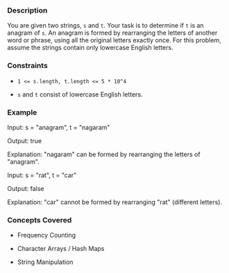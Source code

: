 ### Description
You are given two strings, `s` and `t`. Your task is to determine if `t` is an anagram of `s`. An anagram is formed by rearranging the letters of another word or phrase, using all the original letters exactly once. For this problem, assume the strings contain only lowercase English letters.

### Constraints
*   `1 <= s.length, t.length <= 5 * 10^4`
*   `s` and `t` consist of lowercase English letters.

### Example
Input: s = "anagram", t = "nagaram"
Output: true
Explanation: "nagaram" can be formed by rearranging the letters of "anagram".

Input: s = "rat", t = "car"
Output: false
Explanation: "car" cannot be formed by rearranging "rat" (different letters).

### Concepts Covered
*   Frequency Counting
*   Character Arrays / Hash Maps
*   String Manipulation